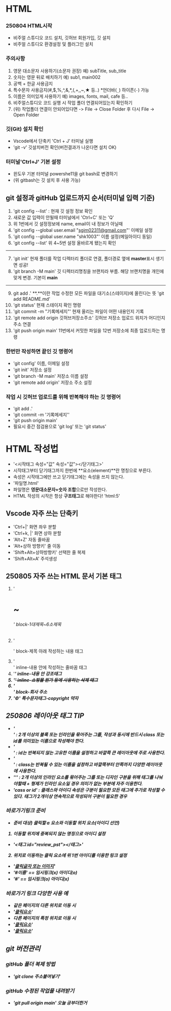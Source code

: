 # HTML
### 250804 HTML시작
* 비주얼 스튜디오 코드 설치, 깃허브 회원가입, 깃 설치
* 비주얼 스튜디오 환경설정 및 플러그인 설치
### 주의사항
1. 영문 대소문자 사용하기(소문자 권장) 예) subTitle, sub_title
2. 숫자는 영문 뒤로 배치하기 예) sub1, main002
3. 공백 + 한글 사용금지
4. 특수문자 사용금지(#,$,%,^,&,*,(,+,\,~,★ 등..) *언더바(`_`) 하이픈(`-`) 가능
5. 이름은 의미있게 사용하기 예) images, fonts, mail, cafe 등..
6. 비주얼스튜디오 코드 실행 시 작업 폴더 연결되어있는지 확인하기
7. (위) 작업폴더 연결이 안되어있다면 -> File -> Close Folder 후 다시 File -> Open Folder
### 깃(Git) 설치 확인
* Vscode에서 단축키 'Ctrl + J' 터미널 실행
* 'git -v' 깃설치버전 확인(버전결과가 나온다면 설치 OK)
### 터미널'Ctrl+J' 기본 설정
* 윈도우 기본 터미널 powershe11을 git bash로 변경하기
* (위 gitbash는 깃 설치 후 사용 가능)
## git 설정과 gitHub 업로드까지 순서(터미널 입력 기준)
1. 'git config --list' : 현재 깃 설정 정보 확인
2. 새로운 값 입력이 안될때 터미널에서 'Ctrl+C' 또는 'Q'
3. 위 1번에서 깃 설정정보에 name, email이 내 정보가 아닐때
4. 'git config --global user.email "sgim02311@gmail.com"' 이메일 설정
5. 'git config --global user.name "shk1003"' 이름 설정(메일아이디 동일)
6. 'git config --list' 위 4~5번 설정 올바르게 됐는지 확인
---
7. 'git init' 현재 폴더를 작업 디렉터리 폴더로 연결, 폴더경로 옆에 **master**표시 생기면 성공!
8. 'git branch -M main' 깃 디렉터리명칭을 브랜치라 부름. 해당 브랜치명을 개인에 맞게 변경. 기본이 **main**
---
9. git add .' **.**이란 작업 수정한 모든 파일을 대기소(스테이지)에 올린다는 뜻 'git add README.md'
10. 'git status' 현재 스테이지 확인 명령
11. 'git commit -m "기록메세지"' 현재 올리는 파일이 어떤 내용인지 기록
12. 'git remote add origin 깃허브저장소주소' 깃허브 저장소 업로드 위치가 어디인지 주소 연결
13. 'git push origin main' 11번에서 커밋한 파일을 12번 저장소에 최종 업로드하는 명령
### 한번만 작성하면 끝인 깃 명령어
* 'git config' 이름, 이메일 설정
* 'git init' 저장소 설정
* 'git branch -M main' 저장소 이름 설정
* 'git remote add origin' 저장소 주소 설정
### 작업 시 깃허브 업로드를 위해 반복해야 하는 깃 명령어
* 'git add .'
* 'git commit -m '기록메세지''
* 'git push origin main'
* 필요시 중간 점검용으로 'git log' 또는 'git status'
# HTML 작성법
* '<시작태그 속성="값" 속성="값"></닫기태그>'
* 시작태그부터 닫기태그까지 한번에 **요소(element)**란 명칭으로 부른다.
* 속성은 시작태그에만 쓰고 닫기태그에는 속성을 쓰지 않는다.
* '파일명.html'
* 파일명은 **영문대소문자+숫자 조합**으로만 작성한다.
* HTML 작성의 시작은 항상 **구조태그**로 해야한다! 'html:5'
## Vscode 자주 쓰는 단축키
* 'Ctrl+|' 화면 좌우 분할
* 'Ctrl+k, |' 화면 상하 분할
* 'Alt+Z' 자동 줄바꿈
* 'Alt+상하 방향키' 줄 이동
* 'Shift+Alt+상하방향키' 선택한 줄 복제
* 'Shift+Alt+A' 주석생성
## 250805 자주 쓰는 HTML 문서 기본 태그
1. '<h1>~<h6>' block-1대제목~6소제목
2. '<p>' block-제목 아래 작성하는 내용 태그
3. '<br>' inline-내용 안에 작성하는 줄바꿈 태그
4. '<em><strong>' inline-내용 안 강조태그
5. '<del>' inline-쇼핑몰 원가 등에 사용하는 삭제 태그
6. '<address>' block-회사 주소
7. '&copy;' 특수문자태그-copyright 약자
## 250806 레이아웃 태그 TIP
* '<div>' : 2개 이상의 블록 또는 인라인을 묶어주는 그룹, 작성과 동시에 반드시 **class 또는 id**를 의미있는 이름으로 작성해야 한다.
* '<div id="">' : id는 **반복되지 않는 고유한 이름**을 설정하고 바깥쪽 큰 레이아웃에 주로 사용한다.
* '<div class="">' : class는 **반복될 수 있는 이름**을 설정하고 바깥쪽부터 안쪽까지 다양한 레이아웃에 사용한다.
* '<span>'</span>' : 2개 이상의 인라인 요소를 묶어주는 그룹 또는 **디자인 구분을 위해 태그를 나눠야할때 + 형제가 인라인 요소일 경우** 의미가 없는 부분에 자주 이용한다.
* 'cass or id' : 클래스와 아이디 속성은 구분이 필요한 모든 태그에 추가로 작성할 수 있다. **태그가 2개이상 연속적으로 작성되어 구분이 필요한 경우**
### 바로가기링크 준비
* 준비 대상) 클릭할 a 요소와 이동할 위치 요소(아이디 선언)
1. 이동할 위치에 중복되지 않는 명칭으로 아이디 설정
* '<태그 id="review_pst"></태그>'
2. 위치로 이동하는 클릭 요소에 위 1번 아이디를 이용한 링크 설정
* '<a href="#review_pst">클릭글자 또는 이미지</a>'
* '#이름' == 임시링크(x) 아이디(o)
* '#' == 임시링크(o) 아이디(x)
### 바로가기 링크 다앙한 사용 예
* 같은 페이지의 다른 위치로 이동 시
* '<a href="#위치아이디명">클릭요소</a>'
* 다른 페이지의 특정 위치로 이동 시
* '<a href="./상대경로#위치아이디명">클릭요소</a>'
* '<a href="./login.html1#search">클릭요소</a>'
## git 버전관리
### gitHub 폴더 복제 방법
* 'git clone 주소붙여넣기'
### gitHub 수정된 작업물 내려받기
* 'git pull origin main'
오늘 공부더한거 